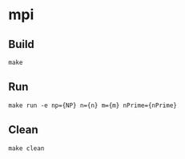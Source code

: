 # mpi

## Build
```shell
make
```

## Run
```shell
make run -e np={NP} n={n} m={m} nPrime={nPrime}
```

## Clean
```shell
make clean
```